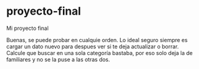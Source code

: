 # proyecto-final
Mi proyecto final

Buenas, se puede probar en cualquie orden. Lo ideal seguro siempre es cargar un dato nuevo para despues ver si te deja actualizar o borrar.
Calcule que buscar en una sola categoría bastaba, por eso solo deja la de familiares y no se la puse a las otras dos.
